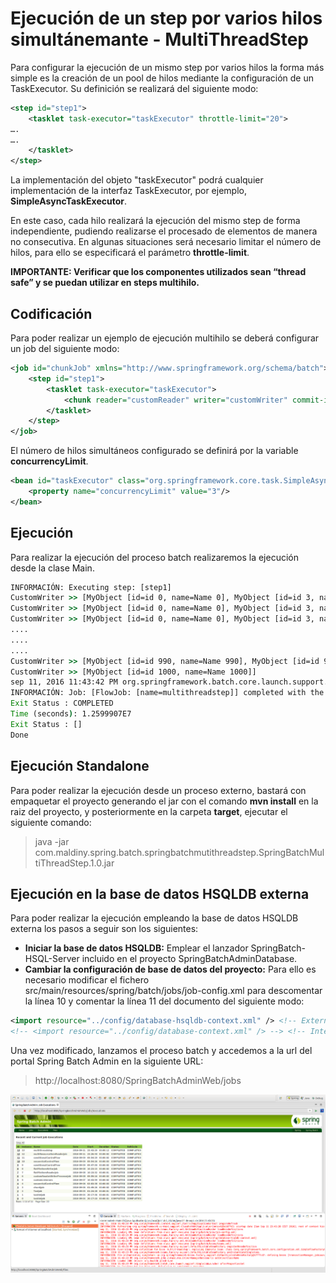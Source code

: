 # Ejecución de un step por varios hilos simultánemante - MultiThreadStep

Para configurar la ejecución de un mismo step por varios hilos la forma más simple es la creación de un pool de hilos mediante la configuración de un TaskExecutor. Su definición se realizará del siguiente modo:

```xml
<step id="step1">
    <tasklet task-executor="taskExecutor" throttle-limit="20">
….
….
    </tasklet>
</step>
```

La implementación del objeto "taskExecutor" podrá cualquier implementación de la interfaz TaskExecutor, por ejemplo, **SimpleAsyncTaskExecutor**.

En este caso, cada hilo realizará la ejecución del mismo step de forma independiente, pudiendo realizarse el procesado de elementos de manera no consecutiva. En algunas situaciones será necesario limitar el número de hilos, para ello se especificará el parámetro **throttle-limit**.

**IMPORTANTE: Verificar que los componentes utilizados sean “thread safe” y se puedan utilizar en steps multihilo.**

## Codificación

Para poder realizar un ejemplo de ejecución multihilo se deberá configurar un job del siguiente modo:

```xml
<job id="chunkJob" xmlns="http://www.springframework.org/schema/batch">
	<step id="step1">
		<tasklet task-executor="taskExecutor">
			<chunk reader="customReader" writer="customWriter" commit-interval="10" />
		</tasklet>
	</step>
</job>
```

El número de hilos simultáneos configurado se definirá por la variable **concurrencyLimit**.

```xml
<bean id="taskExecutor" class="org.springframework.core.task.SimpleAsyncTaskExecutor">
	<property name="concurrencyLimit" value="3"/>
</bean>
```

## Ejecución

Para realizar la ejecución del proceso batch realizaremos la ejecución desde la clase Main.

```cmd
INFORMACIÓN: Executing step: [step1]
CustomWriter >> [MyObject [id=id 0, name=Name 0], MyObject [id=id 3, name=Name 3], MyObject [id=id 6, name=Name 6], MyObject [id=id 9, name=Name 9], MyObject [id=id 12, name=Name 12], MyObject [id=id 15, name=Name 15], MyObject [id=id 18, name=Name 18], MyObject [id=id 22, name=Name 22], MyObject [id=id 26, name=Name 26], MyObject [id=id 28, name=Name 28]]
CustomWriter >> [MyObject [id=id 0, name=Name 0], MyObject [id=id 3, name=Name 3], MyObject [id=id 6, name=Name 6], MyObject [id=id 9, name=Name 9], MyObject [id=id 12, name=Name 12], MyObject [id=id 15, name=Name 15], MyObject [id=id 18, name=Name 18], MyObject [id=id 21, name=Name 21], MyObject [id=id 24, name=Name 25], MyObject [id=id 29, name=Name 29]]
CustomWriter >> [MyObject [id=id 0, name=Name 0], MyObject [id=id 3, name=Name 3], MyObject [id=id 6, name=Name 6], MyObject [id=id 9, name=Name 9], MyObject [id=id 12, name=Name 12], MyObject [id=id 15, name=Name 15], MyObject [id=id 18, name=Name 18], MyObject [id=id 21, name=Name 21], MyObject [id=id 22, name=Name 22], MyObject [id=id 24, name=Name 27]]
....
....
....
CustomWriter >> [MyObject [id=id 990, name=Name 990], MyObject [id=id 991, name=Name 991], MyObject [id=id 992, name=Name 992], MyObject [id=id 993, name=Name 993], MyObject [id=id 994, name=Name 994], MyObject [id=id 995, name=Name 995], MyObject [id=id 996, name=Name 996], MyObject [id=id 997, name=Name 997], MyObject [id=id 998, name=Name 998], MyObject [id=id 999, name=Name 999]]
CustomWriter >> [MyObject [id=id 1000, name=Name 1000]]
sep 11, 2016 11:43:42 PM org.springframework.batch.core.launch.support.SimpleJobLauncher$1 run
INFORMACIÓN: Job: [FlowJob: [name=multithreadstep]] completed with the following parameters: [{}] and the following status: [COMPLETED]
Exit Status : COMPLETED
Time (seconds): 1.2599907E7
Exit Status : []
Done
```

## Ejecución Standalone

Para poder realizar la ejecución desde un proceso externo, bastará con empaquetar el proyecto generando el jar con el comando **mvn install** en la raiz del proyecto, y posteriormente en la carpeta **target**, ejecutar el siguiente comando:

> java -jar com.maldiny.spring.batch.springbatchmutithreadstep.SpringBatchMultiThreadStep.1.0.jar

## Ejecución en la base de datos HSQLDB externa

Para poder realizar la ejecución empleando la base de datos HSQLDB externa los pasos a seguir son los siguientes:

* **Iniciar la base de datos HSQLDB:** Emplear el lanzador SpringBatch-HSQL-Server incluido en el proyecto SpringBatchAdminDatabase.
* **Cambiar la configuración de base de datos del proyecto:** Para ello es necesario modificar el fichero src/main/resources/spring/batch/jobs/job-config.xml para descomentar la línea 10 y comentar la línea 11 del documento del siguiente modo:

```xml
<import resource="../config/database-hsqldb-context.xml" /> <!-- External HSQLDB Database -->
<!-- <import resource="../config/database-context.xml" /> --> <!-- Internal HSQLDB Database -->
```

Una vez modificado, lanzamos el proceso batch y accedemos a la url del portal Spring Batch Admin en la siguiente URL:

> http://localhost:8080/SpringBatchAdminWeb/jobs

<p align="center"><img src="..//..//Imagenes//[Maldiny]_MultithreadStep_ejecucion.png"></p>

